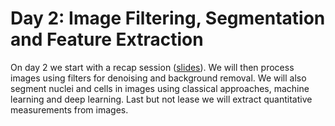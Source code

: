 # Day 2: Image Filtering, Segmentation and Feature Extraction

On day 2 we start with a recap session ([slides](https://github.com/BiAPoL/Image-data-science-with-Python-and-Napari-EPFL2022/raw/main/docs/day2/recap_day1.pdf)). We  will then process images using filters for denoising and background removal. 
We will also segment nuclei and cells in images using classical approaches, machine learning and deep learning.
Last but not lease we will extract quantitative measurements from images.
